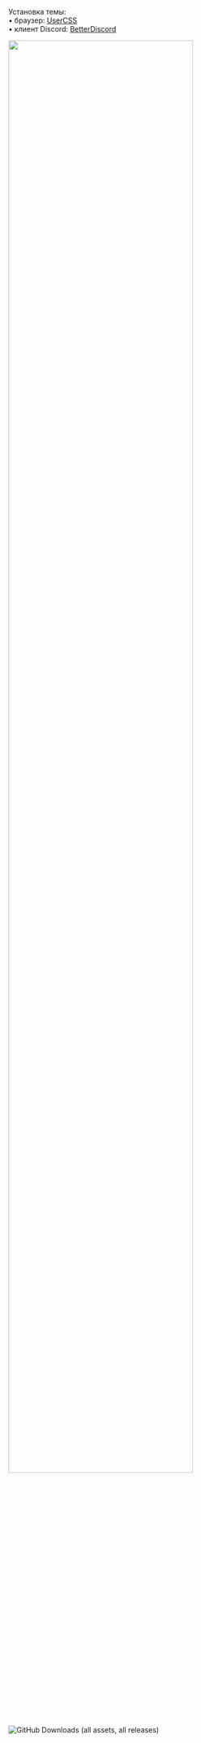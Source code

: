 Установка темы:</br>
• браузер: [UserCSS](https://chromewebstore.google.com/detail/user-css/okpjlejfhacmgjkmknjhadmkdbcldfcb?hl=ru)</br>
• клиент Discord: [BetterDiscord](https://betterdiscord.app/)</br>

<image src="https://i.imgur.com/mFMszUZ.png" style="width: 85%"/>

<img alt="GitHub Downloads (all assets, all releases)" src="https://img.shields.io/github/downloads/Eject37/ReCord/total?label=%D0%9A%D0%BE%D0%BB-%D0%B2%D0%BE%20%D1%81%D0%BA%D0%B0%D1%87%D0%B8%D0%B2%D0%B0%D0%BD%D0%B8%D0%B9&color=blue">
